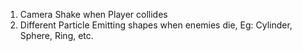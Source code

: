 1. Camera Shake when Player collides
2. Different Particle Emitting shapes when enemies die, Eg: Cylinder, Sphere, Ring, etc.
